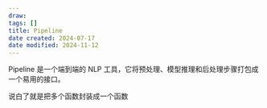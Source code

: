 ```yaml
---
draw:
tags: []
title: Pipeline
date created: 2024-07-17
date modified: 2024-11-12
---
```


Pipeline 是一个端到端的 NLP 工具，它将预处理、模型推理和后处理步骤打包成一个易用的接口。

说白了就是把多个函数封装成一个函数
